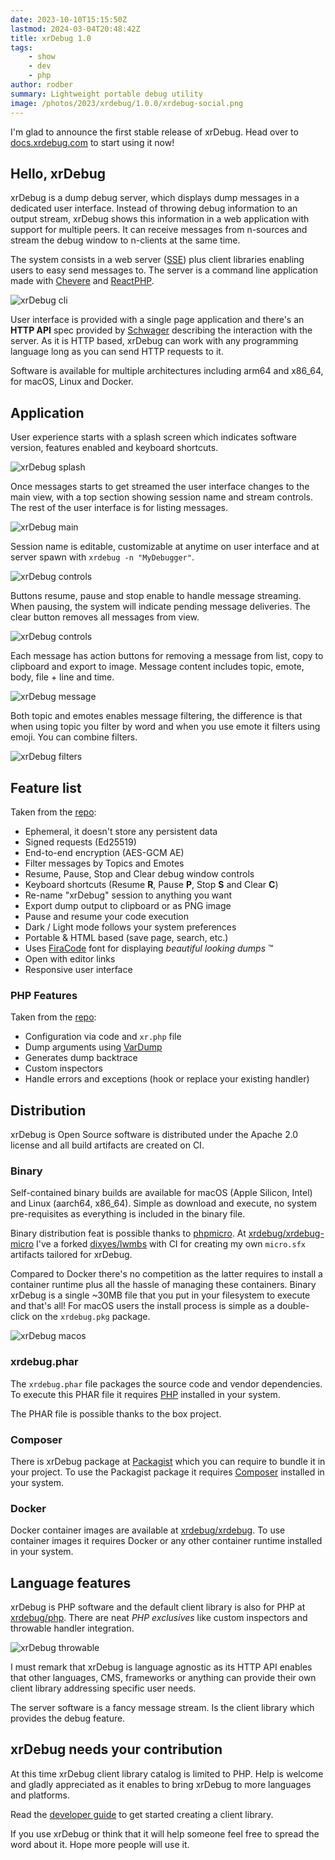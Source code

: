 ```yaml
---
date: 2023-10-10T15:15:50Z
lastmod: 2024-03-04T20:48:42Z
title: xrDebug 1.0
tags:
    - show
    - dev
    - php
author: rodber
summary: Lightweight portable debug utility
image: /photos/2023/xrdebug/1.0.0/xrdebug-social.png
---
```


I'm glad to announce the first stable release of xrDebug. Head over to [docs.xrdebug.com](https://docs.xrdebug.com) to start using it now!

## Hello, xrDebug

xrDebug is a dump debug server, which displays dump messages in a dedicated user interface. Instead of throwing debug information to an output stream, xrDebug shows this information in a web application with support for multiple peers. It can receive messages from n-sources and stream the debug window to n-clients at the same time.

The system consists in a web server ([SSE](https://en.wikipedia.org/wiki/Server-sent_events)) plus client libraries enabling users to easy send messages to. The server is a command line application made with [Chevere](https://chevere.org) and [ReactPHP](https://reactphp.org/).

![xrDebug cli](/photos/2023/xrdebug/1.0.0/xrdebug-cli.webp)

User interface is provided with a single page application and there's an **HTTP API** spec provided by [Schwager](https://chevere.org/packages/schwager.html) describing the interaction with the server. As it is HTTP based, xrDebug can work with any programming language long as you can send HTTP requests to it.

Software is available for multiple architectures including arm64 and x86_64, for macOS, Linux and Docker.

## Application

User experience starts with a splash screen which indicates software version, features enabled and keyboard shortcuts.

![xrDebug splash](/photos/2023/xrdebug/1.0.0/xrdebug-splash.webp)

Once messages starts to get streamed the user interface changes to the main view, with a top section showing session name and stream controls. The rest of the user interface is for listing messages.

![xrDebug main](/photos/2023/xrdebug/1.0.0/xrdebug-main.webp)

Session name is editable, customizable at anytime on user interface and at server spawn with `xrdebug -n "MyDebugger"`.

![xrDebug controls](/photos/2023/xrdebug/1.0.0/xrdebug-session.webp)

Buttons resume, pause and stop enable to handle message streaming. When pausing, the system will indicate pending message deliveries. The clear button removes all messages from view.

![xrDebug controls](/photos/2023/xrdebug/1.0.0/xrdebug-controls.webp)

Each message has action buttons for removing a message from list, copy to clipboard and export to image. Message content includes topic, emote, body, file + line and time.

![xrDebug message](/photos/2023/xrdebug/1.0.0/xrdebug-message.webp)

Both topic and emotes enables message filtering, the difference is that when using topic you filter by word and when you use emote it filters using emoji. You can combine filters.

![xrDebug filters](/photos/2023/xrdebug/1.0.0/xrdebug-filters.webp)

## Feature list

Taken from the [repo](https://github.com/xrdebug/xrdebug#features):

* Ephemeral, it doesn't store any persistent data
* Signed requests (Ed25519)
* End-to-end encryption (AES-GCM AE)
* Filter messages by Topics and Emotes
* Resume, Pause, Stop and Clear debug window controls
* Keyboard shortcuts (Resume **R**, Pause **P**, Stop **S** and Clear **C**)
* Re-name "xrDebug" session to anything you want
* Export dump output to clipboard or as PNG image
* Pause and resume your code execution
* Dark / Light mode follows your system preferences
* Portable & HTML based (save page, search, etc.)
* Uses [FiraCode](https://github.com/tonsky/FiraCode) font for displaying _beautiful looking dumps_ ™
* Open with editor links
* Responsive user interface

### PHP Features

Taken from the [repo](https://github.com/xrdebug/php):

* Configuration via code and `xr.php` file
* Dump arguments using [VarDump](https://chevere.org/packages/var-dump.html)
* Generates dump backtrace
* Custom inspectors
* Handle errors and exceptions (hook or replace your existing handler)

## Distribution

xrDebug is Open Source software is distributed under the Apache 2.0 license and all build artifacts are created on CI.

### Binary

Self-contained binary builds are available for macOS (Apple Silicon, Intel) and Linux (aarch64, x86_64). Simple as download and execute, no system pre-requisites as everything is included in the binary file.

Binary distribution feat is possible thanks to [phpmicro](https://github.com/easysoft/phpmicro). At [xrdebug/xrdebug-micro](https://github.com/xrdebug/xrdebug-micro) I've a forked [dixyes/lwmbs](https://github.com/dixyes/lwmbs) with CI for creating my own `micro.sfx` artifacts tailored for xrDebug.

Compared to Docker there's no competition as the latter requires to install a container runtime plus all the hassle of managing these containers. Binary xrDebug is a single ~30MB file that you put in your filesystem to execute and that's all! For macOS users the install process is simple as a double-click on the `xrdebug.pkg` package.

![xrDebug macos](/photos/2023/xrdebug/1.0.0/xrdebug-macos.webp)

### xrdebug.phar

The `xrdebug.phar` file packages the source code and vendor dependencies. To execute this PHAR file it requires [PHP](https://php.net) installed in your system.

The PHAR file is possible thanks to the box project.

### Composer

There is xrDebug package at [Packagist](https://packagist.org/packages/xrdebug/xrdebug) which you can require to bundle it in your project. To use the Packagist package it requires [Composer](https://getcomposer.org) installed in your system.

### Docker

Docker container images are available at [xrdebug/xrdebug](https://github.com/xrdebug/xrdebug/pkgs/container/xrdebug). To use container images it requires Docker or any other container runtime installed in your system.

## Language features

xrDebug is PHP software and the default client library is also for PHP at [xrdebug/php](https://github.com/xrdebug/php). There are neat *PHP exclusives* like custom inspectors and throwable handler integration.

![xrDebug throwable](/photos/2023/xrdebug/1.0.0/xrdebug-throwable.webp)

I must remark that xrDebug is language agnostic as its HTTP API enables that other languages, CMS, frameworks or anything can provide their own client library addressing specific user needs.

The server software is a fancy message stream. Is the client library which provides the debug feature.

## xrDebug needs your contribution

At this time xrDebug client library catalog is limited to PHP. Help is welcome and gladly appreciated as it enables to bring xrDebug to more languages and platforms.

Read the [developer guide](https://docs.xrdebug.com/developer/) to get started creating a client library.

If you use xrDebug or think that it will help someone feel free to spread the word about it. Hope more people will use it.
